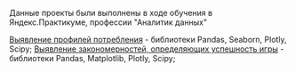 Данные проекты были выполнены в ходе обучения в Яндекс.Практикуме, профессии "Аналитик данных" 

<a href = 'https://github.com/KasyanovK/works/tree/main/E_Commerce'>Выявление профилей потребления</a> - библиотеки Pandas, Seaborn, Plotly, Scipy;
<a href = 'https://github.com/KasyanovK/works/tree/main/Games'>Выявление закономерностей, определяющих успешность игры</a> - библиотеки Pandas, Matplotlib, Plotly, Scipy;
